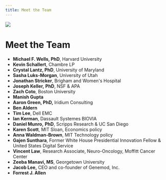 ```yaml
---
title: Meet the Team
---
```

![](img/group_photo.jpg)

# Meet the Team<!--StartFragment-->

* **Michael F. Wells, PhD**, Harvard University
* **Kevin Schallert**, Chambre LP
* **Crystal Lantz, PhD**, University of Maryland
* **Sasha Luks-Morgan**, University of Utah
* **Jonathan Stricker**, Brigham and Women's Hospital
* **Joseph Keller,** **PhD**, NSF & APA
* **Zach Coto**, Boston University
* **Manish Gupta**
* **Aaron Green, PhD,** Iridium Consulting
* **Ben Aldern**
* **Tim Lee**, Dell EMC
* **Ian Kerman**, Dassault Systemes BIOVIA
* **Daniel Munro,** **PhD**, Scripps Research & UC San Diego
* **Karen Scott**, MIT Sloan, Economics policy
* **Anna Waldman-Brown**, MIT Technology policy
* **Gajen Sunthara**, Former White House Presidential Innovation Fellow & United States Digital Service
* **Vincent Law**, Research Associate, Neuro-Oncology, Moffitt Cancer Center
* **Zeeba Manavi, MS**, Georgetown University
* **Jacob Lee,** CEO and co-founder of Genemod, Inc.
* **Forrest J. Allen**

<!--EndFragment-->
